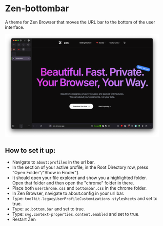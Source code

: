 # Zen-bottombar
A theme for Zen Browser that moves the URL bar to the bottom of the user interface.

![Screenshot of interface with them theme enabled.](https://github.com/sprokolopolis/Zen-bottombar/blob/main/bottombar.png)

## How to set it up:
* Navigate to `about:profiles` in the url bar.
* In the section of your active profile, in the Root Directory row, press "Open Folder"/"Show in Finder").
* It should open your file explorer and show you a highlighted folder. Open that folder and then open the "chrome" folder in there.
* Place both `userChrome.css` and `bottombar.css` in the chrome folder.
* In Zen Browser, navigate to about:config in your url bar.
* Type: `toolkit.legacyUserProfileCustomizations.stylesheets` and set to true.
* Type: `uc.bottom.bar` and set to true.
* Type: `svg.context-properties.content.enabled` and set to true.
* Restart Zen


